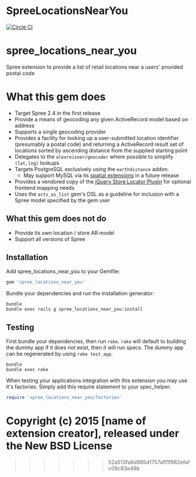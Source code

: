 SpreeLocationsNearYou
=====================

[![Circle CI](https://circleci.com/gh/railsdog/spree_locations_near_you.svg?style=svg)](https://circleci.com/gh/railsdog/spree_locations_near_you)

# spree_locations_near_you
Spree extension to provide a list of retail locations near a users' provided postal code

# What this gem does

- Target Spree 2.4 in the first release
- Provide a means of geocoding any given ActiveRecord model based on address
- Supports a single geocoding provider
- Provides a facility for looking up a user-submitted location identifier (presumably a postal code) and returning a  ActiveRecord result set of locations sorted by ascending distance from the supplied starting point
- Delegates to the `alexreisner/geocoder` where possible to simplify `(lat,lng)` lookups
- Targets PostgreSQL exclusively using the `earthdistance` addon.
  - May support MySQL via its [spatial extensions](http://dev.mysql.com/doc/refman/5.0/en/spatial-extensions.html) in a future release
- Provides a vendored copy of the [jQuery Store Locator Plugin](https://github.com/bjorn2404/jQuery-Store-Locator-Plugin) for optional frontend mapping needs
- Uses the `acts_as_list` gem's DSL as a guideline for inclusion with a Spree model specified by the gem user

## What this gem does not do

- Provide its own location / store AR model
- Support all versions of Spree

Installation
------------

Add spree_locations_near_you to your Gemfile:

```ruby
gem 'spree_locations_near_you'
```

Bundle your dependencies and run the installation generator:

```shell
bundle
bundle exec rails g spree_locations_near_you:install
```

Testing
-------

First bundle your dependencies, then run `rake`. `rake` will default to building the dummy app if it does not exist, then it will run specs. The dummy app can be regenerated by using `rake test_app`.

```shell
bundle
bundle exec rake
```

When testing your applications integration with this extension you may use it's factories.
Simply add this require statement to your spec_helper:

```ruby
require 'spree_locations_near_you/factories'
```

Copyright (c) 2015 [name of extension creator], released under the New BSD License
=======
>>>>>>> 52a513fa8d985d1757a1f1f982efafc09c83e49b
